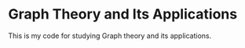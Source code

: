 # Graph Theory and Its Applications

This is my code for studying Graph theory and its applications.
